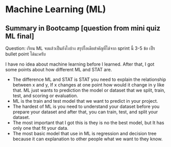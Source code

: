 # Machine Learning (ML)

## Summary in Bootcamp [question from mini quiz ML final]
Question: เรียน ML จบแล้วเป็นยังไงบ้าง สรุปไอเดียสำคัญที่ได้จาก sprint นี้ 3-5 ข้อ เป็ร bullet point ได้นะครับ

I have no idea about machine learning before I learned. After that, I got some points about how different ML and STAT are.

- The difference ML and STAT is STAT you need to explain the relationship between x and y, If x changes at one point how would it change in y like that. ML just wants to prediction the model or dataset that we split, train, test, and scoring or evaluation.
- ML is the train and test model that we want to predict in your project.
- The hardest of ML is you need to understand your dataset before you prepare your dataset and after that, you can train, test, and split your dataset.
- The most important that I got this is they is no the best model, but It has only one that fit your data.
- The most basic model that use in ML is regression and decision tree because it can explanation to other people what we want to they know.
